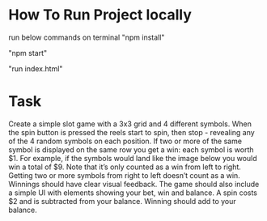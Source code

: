 # How To Run Project locally
run below commands on terminal
  "npm install"

  "npm start"

  "run index.html"

# Task #

Create a simple slot game with a 3x3 grid and 4 different symbols. When the spin button is
pressed the reels start to spin, then stop - revealing any of the 4 random symbols on each
position. If two or more of the same symbol is displayed on the same row you get a win: each
symbol is worth $1. For example, if the symbols would land like the image below you would win
a total of $9. Note that it’s only counted as a win from left to right. Getting two or more symbols
from right to left doesn’t count as a win. Winnings should have clear visual feedback. The game
should also include a simple UI with elements showing your bet, win and balance. A spin costs
$2 and is subtracted from your balance. Winning should add to your balance.

